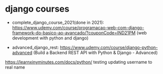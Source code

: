 # django courses

- complete_django_course_2021(done in 2021): https://www.udemy.com/course/programacao-web-com-django-framework-do-basico-ao-avancado/?couponCode=IND21PM (web development with python and django)

- advanced_django_rest: https://www.udemy.com/course/django-python-advanced (Build a Backend REST API with Python & Django - Advanced)

https://learnxinyminutes.com/docs/python/
testing updating username to real name
